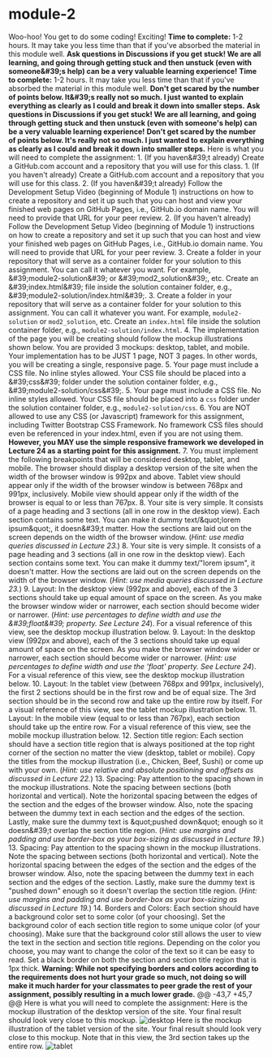 # module-2
Woo-hoo! You get to do some coding! Exciting!  **Time to complete:** 1-2 hours. It may take you less time than that if you've absorbed the material in this module well. **Ask questions in Discussions if you get stuck! We are all learning, and going through getting stuck and then unstuck (even with someone&amp;#39;s help) can be a very valuable learning experience!** **Time to complete:** 1-2 hours. It may take you less time than that if you've absorbed the material in this module well.  **Don't get scared by the number of points below. It&amp;#39;s really not so much. I just wanted to explain everything as clearly as I could and break it down into smaller steps.** **Ask questions in Discussions if you get stuck! We are all learning, and going through getting stuck and then unstuck (even with someone's help) can be a very valuable learning experience!**  **Don't get scared by the number of points below. It's really not so much. I just wanted to explain everything as clearly as I could and break it down into smaller steps.**  Here is what you will need to complete the assignment:  1. (If you haven&amp;#39;t already) Create a GitHub.com account and a repository that you will use for this class. 1. (If you haven't already) Create a GitHub.com account and a repository that you will use for this class.  2. (If you haven&amp;#39;t already) Follow the Development Setup Video (beginning of Module 1) instructions on how to create a repository and set it up such that you can host and view your finished web pages on GitHub Pages, i.e., GitHub.io domain name. You will need to provide that URL for your peer review. 2. (If you haven't already) Follow the Development Setup Video (beginning of Module 1) instructions on how to create a repository and set it up such that you can host and view your finished web pages on GitHub Pages, i.e., GitHub.io domain name. You will need to provide that URL for your peer review.  3. Create a folder in your repository that will serve as a container folder for your solution to this assignment. You can call it whatever you want. For example, &amp;#39;module2-solution&amp;#39; or &amp;#39;mod2\_solution&amp;#39;, etc. Create an &amp;#39;index.html&amp;#39; file inside the solution container folder, e.g., &amp;#39;module2-solution/index.html&amp;#39;. 3. Create a folder in your repository that will serve as a container folder for your solution to this assignment. You can call it whatever you want. For example, `module2-solution` or `mod2_solution`, etc. Create an `index.html` file inside the solution container folder, e.g., `module2-solution/index.html`.  4. The implementation of the page you will be creating should follow the mockup illustrations shown below. You are provided 3 mockups: desktop, tablet, and mobile. Your implementation has to be JUST 1 page, NOT 3 pages. In other words, you will be creating a single, responsive page.  5. Your page must include a CSS file. No inline styles allowed. Your CSS file should be placed into a &amp;#39;css&amp;#39; folder under the solution container folder, e.g., &amp;#39;module2-solution/css&amp;#39;. 5. Your page must include a CSS file. No inline styles allowed. Your CSS file should be placed into a `css` folder under the solution container folder, e.g., `module2-solution/css`.  6. You are NOT allowed to use any CSS (or Javascript) framework for this assignment, including Twitter Bootstrap CSS Framework. No framework CSS files should even be referenced in your index.html, even if you are not using them. **However, you MAY use the simple responsive framework we developed in Lecture 24 as a starting point for this assignment.**  7. You must implement the following breakpoints that will be considered desktop, tablet, and mobile. The browser should display a desktop version of the site when the width of the browser window is 992px and above. Tablet view should appear only if the width of the browser window is between 768px and 991px, inclusively. Mobile view should appear only if the width of the browser is equal to or less than 767px.  8. Your site is very simple. It consists of a page heading and 3 sections (all in one row in the desktop view). Each section contains some text. You can make it dummy text/&amp;quot;lorem ipsum&amp;quot;, it doesn&amp;#39;t matter. How the sections are laid out on the screen depends on the width of the browser window. (_Hint: use media queries discussed in Lecture 23._) 8. Your site is very simple. It consists of a page heading and 3 sections (all in one row in the desktop view). Each section contains some text. You can make it dummy text/"lorem ipsum", it doesn't matter. How the sections are laid out on the screen depends on the width of the browser window. (_Hint: use media queries discussed in Lecture 23._)  9. Layout: In the desktop view (992px and above), each of the 3 sections should take up equal amount of space on the screen. As you make the browser window wider or narrower, each section should become wider or narrower. (_Hint: use percentages to define width and use the &amp;#39;float&amp;#39; property. See Lecture 24_). For a visual reference of this view, see the desktop mockup illustration below. 9. Layout: In the desktop view (992px and above), each of the 3 sections should take up equal amount of space on the screen. As you make the browser window wider or narrower, each section should become wider or narrower. (_Hint: use percentages to define width and use the 'float' property. See Lecture 24_). For a visual reference of this view, see the desktop mockup illustration below.  10. Layout: In the tablet view (between 768px and 991px, inclusively), the first 2 sections should be in the first row and be of equal size. The 3rd section should be in the second row and take up the entire row by itself. For a visual reference of this view, see the tablet mockup illustration below.  11. Layout: In the mobile view (equal to or less than 767px), each section should take up the entire row. For a visual reference of this view, see the mobile mockup illustration below.  12. Section title region: Each section should have a section title region that is always positioned at the top right corner of the section no matter the view (desktop, tablet or mobile). Copy the titles from the mockup illustration (i.e., Chicken, Beef, Sushi) or come up with your own. (_Hint: use relative and absolute positioning and offsets as discussed in Lecture 22._)  13. Spacing: Pay attention to the spacing shown in the mockup illustrations. Note the spacing between sections (both horizontal and vertical). Note the horizontal spacing between the edges of the section and the edges of the browser window. Also, note the spacing between the dummy text in each section and the edges of the section. Lastly, make sure the dummy text is &amp;quot;pushed down&amp;quot; enough so it doesn&amp;#39;t overlap the section title region. (_Hint: use margins and padding and use border-box as your box-sizing as discussed in Lecture 19._) 13. Spacing: Pay attention to the spacing shown in the mockup illustrations. Note the spacing between sections (both horizontal and vertical). Note the horizontal spacing between the edges of the section and the edges of the browser window. Also, note the spacing between the dummy text in each section and the edges of the section. Lastly, make sure the dummy text is "pushed down" enough so it doesn't overlap the section title region. (_Hint: use margins and padding and use border-box as your box-sizing as discussed in Lecture 19._)  14. Borders and Colors: Each section should have a background color set to some color (of your choosing). Set the background color of each section title region to some unique color (of your choosing). Make sure that the background color still allows the user to view the text in the section and section title regions. Depending on the color you choose, you may want to change the color of the text so it can be easy to read. Set a black border on both the section and section title region that is 1px thick. **Warning: While not specifying borders and colors according to the requirements does not hurt your grade so much, not doing so will make it much harder for your classmates to peer grade the rest of your assignment, possibly resulting in a much lower grade.**  @@ -43,7 +45,7 @@ Here is what you will need to complete the assignment: Here is the mockup illustration of the desktop version of the site. Your final result should look very close to this mockup.   ![desktop](images/desktop.png)    Here is the mockup illustration of the tablet version of the site. Your final result should look very close to this mockup. Note that in this view, the 3rd section takes up the entire row.   ![tablet](images/tablet.png)
